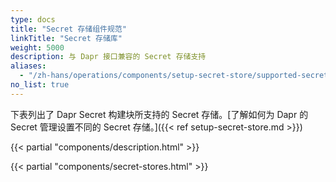 ```yaml
---
type: docs
title: "Secret 存储组件规范"
linkTitle: "Secret 存储库"
weight: 5000
description: 与 Dapr 接口兼容的 Secret 存储支持
aliases:
  - "/zh-hans/operations/components/setup-secret-store/supported-secret-stores/"
no_list: true
---
```


下表列出了 Dapr Secret 构建块所支持的 Secret 存储。[了解如何为 Dapr 的 Secret 管理设置不同的 Secret 存储。]({{< ref setup-secret-store.md >}})

{{< partial "components/description.html" >}}

{{< partial "components/secret-stores.html" >}}